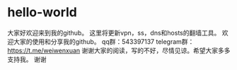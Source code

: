 # hello-world

大家好欢迎来到我的github。
这里将更新vpn，ss，dns和hosts的翻墙工具。
欢迎大家的使用和分享我的github。
qq群：543397137
telegram群：https://t.me/weiwenxuan
谢谢大家的阅读，写的不好，尽情见谅。希望大家多多支持我。
谢谢
